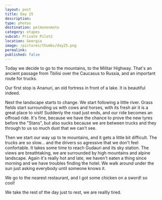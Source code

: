 ```yaml
---
layout: post
title: Day 25
description: 
type: photos
destination: pelmonenmoto
category: etapes
subcat: Private Pilot2
location: Georgia
image: /pictures/thumbs/day25.png
permalink: 
published: false
---
```


Today we decide to go to the mountains, to the Militar Highway. That's an ancient passage from Tbilisi over the Caucasus to Russia, and an important route for trucks.

Our first stop is Ananuri, an old fortress in front of a lake. It is beautiful indeed.

Next the landscape starts to change. We start following a little river. Grass fields start surrounding us with cows and horses, with its fresh air it is a great place to visit! Suddenly the road just ends, and our ride becomes an offroad ride. It's fine, because we have the chance to prove the new tyres before the "Stans", but also sucks because we are between trucks and they through to us so much dust that we can't see.

Then we start our way up to te mountains, and it gets a little bit difficult. The trucks are so slow... and the drivers so agressive that we don't feel confortable. It takes some time to reach Gudauri and its sky station. The views are breathtaking, we are surrounded by high mountains and alpine landscape. Again it's really hot and late, we haven't eaten a thing since morning and we have troubles finding the hotel. We walk around under the sun just asking everybody until someone knows it.

We go to the nearest restaurant, and I got some chicken on a sword! so cool!

We take the rest of the day just to rest, we are reallly tired.